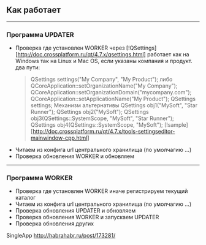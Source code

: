 ## Как работает

***
### Программа UPDATER

- Проверка где установлен WORKER
    через [!QSettings][http://doc.crossplatform.ru/qt/4.7.x/qsettings.html]
    работает как на Windows так на Linux и Mac OS, если указаны компания и продукт.
    два пути:
    > QSettings settings("My Company", "My Product");
    либо
    > QCoreApplication::setOrganizationName("My Company");
    > QCoreApplication::setOrganizationDomain("mycompany.com");
    > QCoreApplication::setApplicationName("My Product");
    > QSettings settings;
    Механизм альтернативы
    > QSettings obj1("MySoft", "Star Runner");
    > QSettings obj2("MySoft");
    > QSettings obj3(QSettings::SystemScope, "MySoft", "Star Runner");
    > QSettings obj4(QSettings::SystemScope, "MySoft");
    [!sample][http://doc.crossplatform.ru/qt/4.7.x/tools-settingseditor-mainwindow-cpp.html]
- Читаем из конфига url центрального хранилища (по умолчагию ...)
- Проверка обновления WORKER и обновляем

***
### Программа WORKER

- Проверка где установлен WORKER
иначе регистрируем текущий каталог
- Читаем из конфига url центрального хранилища (по умолчагию ...)
- Проверка обновления UPDATER и обновляем
- Проверка обновления WORKER и запускаем UPDATER
- Проверка обновления других


SingleApp
http://habrahabr.ru/post/173281/
